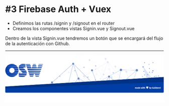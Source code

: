 # #3 Firebase Auth + Vuex

- Definimos las rutas /signin y /signout en el router
- Creamos los componentes vistas Signin.vue y Signout.vue

Dentro de la vista Signin.vue tendremos un botón que se encargará del
flujo de la autenticación con Github.

--- 

![firebase](./assets/img/footer.png)
